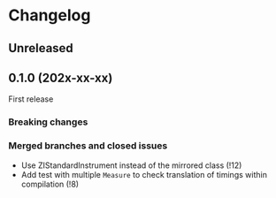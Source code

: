 # Changelog

## Unreleased

## 0.1.0 (202x-xx-xx)

First release

### Breaking changes

### Merged branches and closed issues

- Use ZIStandardInstrument instead of the mirrored class (!12)
- Add test with multiple `Measure` to check translation of timings within compilation (!8)


